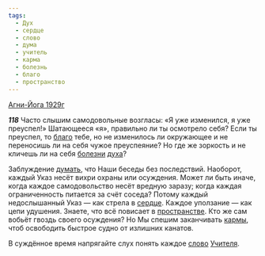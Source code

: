 ```yaml
---
tags:
  - Дух
  - сердце
  - слово
  - дума
  - учитель
  - карма
  - болезнь
  - благо
  - пространство
---
```


[Агни-Йога 1929г](https://127.0.0.1:4002/agni/1929)

___118___
Часто слышим самодовольные возгласы: «Я уже изменился, я уже преуспел!» Шатающееся «я», правильно ли ты осмотрело себя? Если ты преуспел, то [благо](../../../tags/#благо) тебе, но не изменилось ли окружающее и не переносишь ли на себя чужое преуспеяние? Но где же зоркость и не кличешь ли на себя [болезни](../../../tags/#болезнь) [духа](../../../tags/#Дух)?   

Заблуждение [думать](../../../tags/#дума), что Наши беседы без последствий. Наоборот, каждый Указ несёт вихри охраны или осуждения. Может ли быть иначе, когда каждое самодовольство несёт вредную заразу; когда каждая ограниченность питается за счёт соседа? Потому каждый недослышанный Указ — как стрела в [сердце](../../../tags/#сердце). Каждое уползание — как цепи удушения. Знаете, что всё повисает в [пространстве](../../../tags/#пространство). Кто же сам вобьёт гвоздь своего осуждения? Но Мы спешим заканчивать [кармы](../../../tags/#карма), чтоб освободить быстрое судно от излишних канатов.   

В суждённое время напрягайте слух понять каждое [слово](../../../tags/#слово) [Учителя](../../../tags/#учитель).